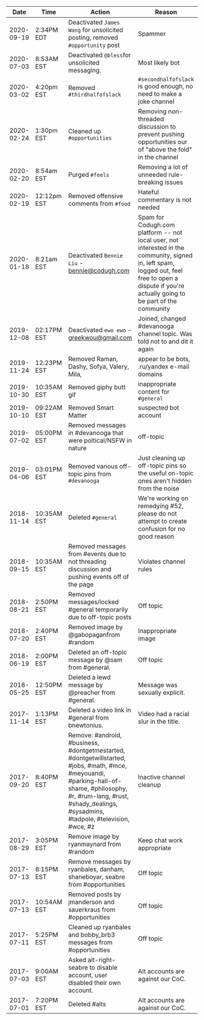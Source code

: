 Date|Time|Action|Reason|Administrator
---|---|---|---|---
2020-09-19|2:34PM EDT | Deactivated `James Wang` for unsolicited posting, removed `#opportunity` post | Spammer | StrangeWill
2020-07-03|8:53AM EST| Deactivated `@bless`for unsolicited messaging.| Most likely bot| ME.
2020-03-02|4:20pm EST | Removed `#thirdhalfofslack` | `#secondhalfofslack` is good enough, no need to make a joke channel | StrangeWill
2020-02-24|1:30pm EST | Cleaned up `#opportunities` | Removing non-threaded discussion to prevent pushing opportunities our of "above the fold" in the channel | StrangeWill
2020-02-20|8:54am EST | Purged `#feels` | Removing a lot of unneeded rule-breaking issues | StrangeWill
2020-02-19|12:12pm EST | Removed offensive comments from `#food` | Hateful commentary is not needed | StrangeWill
2020-01-18|8:21am EST| Deactivated `Bennie Liu` - bennie@codugh.com | Spam for Codugh.com platform -- not local user, not interested in the community, signed in, left spam, logged out, feel free to open a dispute if you're actually going to be part of the community | StrangeWill
2019-12-08|02:17PM EST| Deactivated `ewo ewo` - greekwou@gmail.com | Joined, changed #devanooga channel topic. Was told not to and dit it again | brb3
2019-11-24|12:23PM EST| Removed Raman, Dashy, Sofya, Valery, Mila,  | appear to be bots, .ru/yandex e-mail domains | StrangeWill
2019-10-30|10:35AM EST| Removed giphy butt gif | inappropriate content for `#general` | StrangeWill
2019-10-10|09:22AM EST| Removed Smart Matter | suspected bot account | StrangeWill
2019-07-02|05:00PM EST| Removed messages in #devanooga that were poltical/NSFW in nature| off-topic | ME
2019-04-06|03:01PM EST|Removed various off-topic pins from `#devanooga`|Just cleaning up off-topic pins so the useful on-topic ones aren't hidden from the noise|StrangeWill
2018-11-14|10:35AM EST|Deleted `#general`|We're working on remedying #52, please do not attempt to create confusion for no good reason|StrangeWill
2018-09-15|10:35AM EST|Removed messages from #events due to not threading discussion and pushing events off of the page|Violates channel rules|StrangeWill
2018-08-21|2:50PM EST|Removed messages/locked #general temporarily due to off-topic posts|Off topic|StrangeWill
2018-07-20|2:40PM EST|Removed image by @gabopaganfrom #random|Inappropriate image|StrangeWill
2018-06-19|2:00PM EST|Deleted an off-topic message by @sam from #general.|Off topic|StrangeWill
2018-05-25|12:50PM EST|Deleted a lewd message by @preacher from #general.|Message was sexually explicit.|agarzola
2017-11-14|1:13PM EST|Deleted a video link in #general from bnewtonius.|Video had a racial slur in the title.|bobby_brb3
2017-09-20|8:40PM EST|Remove: #android, #business, #dontgetmestarted, #dontgetwillstarted, #jobs, #math, #mce, #meyouandi, #parking-hall-of-shame, #philosophy, #r, #rum-lang, #rust, #shady_dealings, #sysadmins, #tadpole, #television, #wce, #z|Inactive channel cleanup|StrangeWill
2017-08-29|3:05PM EST|Remove image by ryanmaynard from #random|Keep chat work appropriate|StrangeWill
2017-07-13|8:15PM EST|Remove messages by ryanbales, danham, shaneboyar, seabre from #opportunities|Off topic|StrangeWill
2017-07-13|10:54AM EST|Removed posts by jmanderson and sauerkraus from #opportunities|Off topic|bobby_brb3
2017-07-11|5:25PM EST|Cleaned up ryanbales and bobby_brb3 messages from #opportunities|Off topic|StrangeWill
2017-07-03|9:00AM EST|Asked alt-right-seabre to disable account, user disabled their own account.|Alt accounts are against our CoC.|agarzola
2017-07-01|7:20PM EST|Deleted #alts|Alt accounts are against our CoC.|StrangeWill
